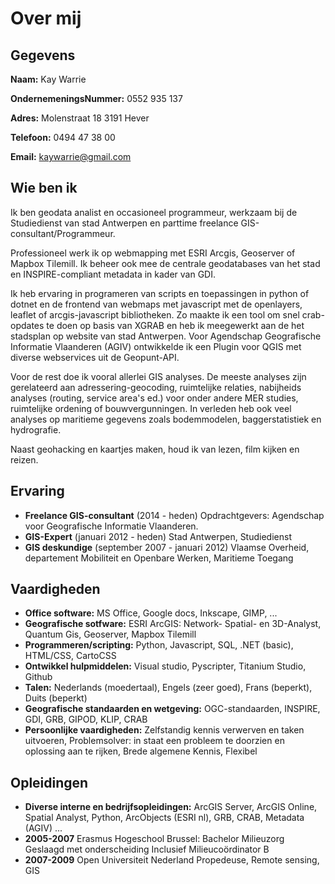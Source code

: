 Over mij
========

Gegevens
--------

**Naam:** Kay Warrie

**OndernemeningsNummer:** 0552 935 137

**Adres:** 
       Molenstraat 18
       3191 Hever 
       
**Telefoon:** 0494 47 38 00

**Email:** [kaywarrie@gmail.com](mailto:kaywarrie@gmail.com)

Wie ben ik
----------

Ik ben geodata analist en occasioneel programmeur, werkzaam bij de Studiedienst van stad Antwerpen en parttime freelance GIS-consultant/Programmeur. 

Professioneel werk ik op webmapping met ESRI Arcgis, Geoserver of Mapbox Tilemill. Ik beheer ook mee de centrale geodatabases van het stad en INSPIRE-compliant metadata in kader van GDI. 

Ik heb ervaring in programeren van scripts en toepassingen in python of dotnet en de frontend van webmaps met javascript met de openlayers, leaflet of arcgis-javascript bibliotheken.
Zo maakte ik een tool om snel crab-opdates te doen op basis van XGRAB en heb ik meegewerkt aan de het stadsplan op website van stad Antwerpen. Voor Agendschap Geografische Informatie Vlaanderen (AGIV) ontwikkelde ik een Plugin voor QGIS met diverse webservices uit de Geopunt-API.  

Voor de rest doe ik vooral allerlei GIS analyses. De meeste analyses zijn gerelateerd aan adressering-geocoding, ruimtelijke relaties, nabijheids analyses (routing, service area's ed.) voor onder andere MER studies, ruimtelijke ordening of bouwvergunningen. In verleden heb ook veel analyses op maritieme gegevens zoals bodemmodelen, baggerstatistiek en hydrografie.

Naast geohacking en kaartjes maken, houd ik van lezen, film kijken en reizen.

 
Ervaring
--------

- **Freelance GIS-consultant** (2014 - heden) 
    Opdrachtgevers: Agendschap voor Geografische Informatie Vlaanderen. 
- **GIS-Expert** (januari 2012 - heden)
    Stad Antwerpen, Studiedienst
- **GIS deskundige** (september 2007 - januari 2012)
    Vlaamse Overheid, departement Mobiliteit en Openbare Werken, Maritieme Toegang

 
Vaardigheden
------------

* **Office software:** MS Office, Google docs, Inkscape, GIMP, ...
* **Geografische sotfware:** ESRI ArcGIS: Network- Spatial- en 3D-Analyst, Quantum Gis, Geoserver, Mapbox Tilemill
* **Programmeren/scripting:** Python, Javascript, SQL, .NET (basic), HTML/CSS, CartoCSS
* **Ontwikkel hulpmiddelen:** Visual studio, Pyscripter, Titanium Studio, Github
* **Talen:** Nederlands (moedertaal), Engels (zeer goed), Frans (beperkt), Duits (beperkt)
* **Geografische standaarden en wetgeving:** OGC-standaarden, INSPIRE, GDI, GRB, GIPOD, KLIP, CRAB
* **Persoonlijke vaardigheden:** Zelfstandig kennis verwerven en taken uitvoeren, Problemsolver: in staat een probleem te doorzien en oplossing aan te rijken, Brede algemene Kennis, Flexibel


Opleidingen
----------
 
- **Diverse interne en bedrijfsopleidingen:** 
    ArcGIS Server, ArcGIS Online, Spatial Analyst, Python, ArcObjects (ESRI nl), GRB, CRAB, Metadata (AGIV) ...
- **2005-2007** 
    Erasmus Hogeschool Brussel:  Bachelor Milieuzorg 
    Geslaagd met onderscheiding 
    Inclusief Milieucoördinator B 
- **2007-2009** 
    Open Universiteit Nederland
    Propedeuse, Remote sensing, GIS
